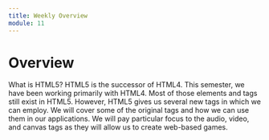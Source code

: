 ```yaml
---
title: Weekly Overview
module: 11
---
```


# Overview



<!--
<iframe width="560" height="315" src="https://www.youtube.com/embed/7MeuHO_Zz44" frameborder="0" allow="accelerometer; autoplay; encrypted-media; gyroscope; picture-in-picture" allowfullscreen></iframe>
-->

What is HTML5?  HTML5 is the successor of HTML4.  This semester, we have been working primarily with HTML4.  Most of those elements and tags still exist in HTML5.  However, HTML5 gives us several new tags in which we can employ.  We will cover some of the original tags and how we can use them in our applications.  We will pay particular focus to the audio, video, and canvas tags as they will allow us to create web-based games.